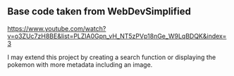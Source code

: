 ## Base code taken from WebDevSimplified
https://www.youtube.com/watch?v=o3ZUc7zH8BE&list=PLZlA0Gpn_vH_NT5zPVp18nGe_W9LqBDQK&index=3 

I may extend this project by creating a search function or displaying the pokemon with more metadata including an image. 